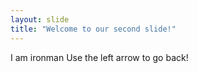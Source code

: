 ```yaml
---
layout: slide
title: "Welcome to our second slide!"
---
```

I am ironman
Use the left arrow to go back!
